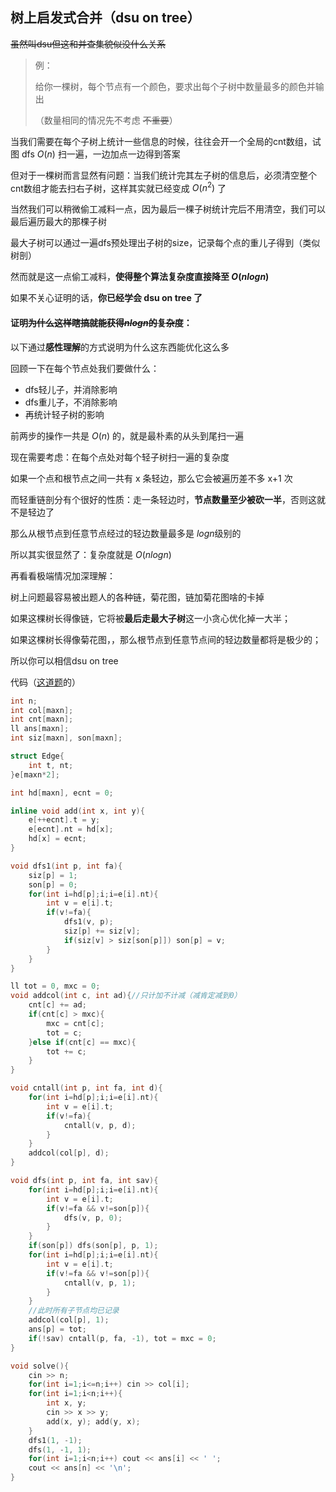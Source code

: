 ## 树上启发式合并（dsu on tree）

~~虽然叫dsu但这和并查集貌似没什么关系~~

> 例：
>
> 给你一棵树，每个节点有一个颜色，要求出每个子树中数量最多的颜色并输出
>
> （数量相同的情况先不考虑 ~~不重要~~）

当我们需要在每个子树上统计一些信息的时候，往往会开一个全局的cnt数组，试图 dfs $O(n)$ 扫一遍，一边加点一边得到答案

但对于一棵树而言显然有问题：当我们统计完其左子树的信息后，必须清空整个cnt数组才能去扫右子树，这样其实就已经变成 $O(n^2)$ 了

当然我们可以稍微偷工减料一点，因为最后一棵子树统计完后不用清空，我们可以最后遍历最大的那棵子树

最大子树可以通过一遍dfs预处理出子树的size，记录每个点的重儿子得到（类似树剖）

然而就是这一点偷工减料，**使得整个算法复杂度直接降至 $O(nlogn)$**

如果不关心证明的话，**你已经学会 dsu on tree 了**



#### 证明~~为什么这样瞎搞就能获得$nlogn$​的复杂度~~：

以下通过**感性理解**的方式说明为什么这东西能优化这么多

回顾一下在每个节点处我们要做什么：

- dfs轻儿子，并消除影响
- dfs重儿子，不消除影响
- 再统计轻子树的影响

前两步的操作一共是 $O(n)$ 的，就是最朴素的从头到尾扫一遍

现在需要考虑：在每个点处对每个轻子树扫一遍的复杂度

如果一个点和根节点之间一共有 x 条轻边，那么它会被遍历差不多 x+1 次

而轻重链剖分有个很好的性质：走一条轻边时，**节点数量至少被砍一半**，否则这就不是轻边了

那么从根节点到任意节点经过的轻边数量最多是 $logn$​ 级别的

所以其实很显然了：复杂度就是 $O(nlogn)$



再看看极端情况加深理解：

树上问题最容易被出题人的各种链，菊花图，链加菊花图啥的卡掉

如果这棵树长得像链，它将被**最后走最大子树**这一小贪心优化掉一大半；

如果这棵树长得像菊花图，，那么根节点到任意节点间的轻边数量都将是极少的；

所以你可以相信dsu on tree



代码（[这道题](https://www.luogu.com.cn/problem/CF600E)的）

```c++
int n;
int col[maxn];
int cnt[maxn];
ll ans[maxn];
int siz[maxn], son[maxn];

struct Edge{
    int t, nt;
}e[maxn*2];

int hd[maxn], ecnt = 0;

inline void add(int x, int y){
    e[++ecnt].t = y;
    e[ecnt].nt = hd[x];
    hd[x] = ecnt;
}

void dfs1(int p, int fa){
    siz[p] = 1;
    son[p] = 0;
    for(int i=hd[p];i;i=e[i].nt){
        int v = e[i].t;
        if(v!=fa){
            dfs1(v, p);
            siz[p] += siz[v];
            if(siz[v] > siz[son[p]]) son[p] = v;
        }
    }
}

ll tot = 0, mxc = 0;
void addcol(int c, int ad){//只计加不计减（减肯定减到0）
    cnt[c] += ad;
    if(cnt[c] > mxc){
        mxc = cnt[c];
        tot = c;
    }else if(cnt[c] == mxc){
        tot += c;
    }
}

void cntall(int p, int fa, int d){
    for(int i=hd[p];i;i=e[i].nt){
        int v = e[i].t;
        if(v!=fa){
            cntall(v, p, d);
        }
    }
    addcol(col[p], d);
}

void dfs(int p, int fa, int sav){
    for(int i=hd[p];i;i=e[i].nt){
        int v = e[i].t;
        if(v!=fa && v!=son[p]){
            dfs(v, p, 0);
        }
    }
    if(son[p]) dfs(son[p], p, 1);
    for(int i=hd[p];i;i=e[i].nt){
        int v = e[i].t;
        if(v!=fa && v!=son[p]){
            cntall(v, p, 1);
        }
    }
    //此时所有子节点均已记录
    addcol(col[p], 1);
    ans[p] = tot;
    if(!sav) cntall(p, fa, -1), tot = mxc = 0;
}

void solve(){
    cin >> n;
    for(int i=1;i<=n;i++) cin >> col[i];
    for(int i=1;i<n;i++){
        int x, y;
        cin >> x >> y;
        add(x, y); add(y, x);
    }
    dfs1(1, -1);
    dfs(1, -1, 1);
    for(int i=1;i<n;i++) cout << ans[i] << ' ';
    cout << ans[n] << '\n';
}
```